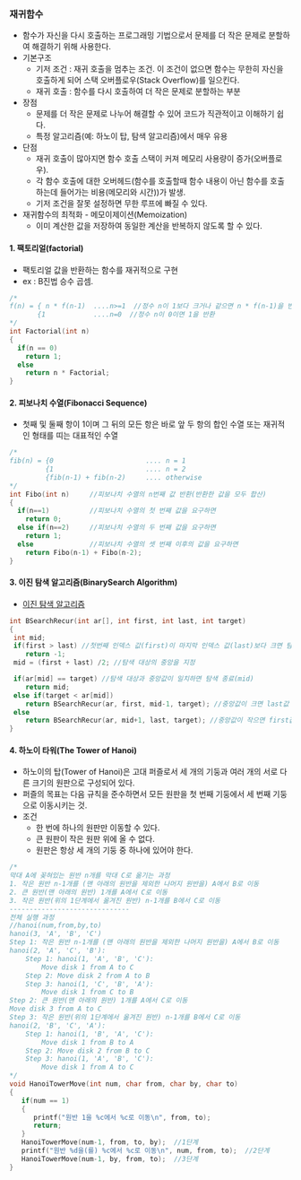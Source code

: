 ### 재귀함수
* 함수가 자신을 다시 호출하는 프로그래밍 기법으로서 문제를 더 작은 문제로 분할하여 해결하기 위해 사용한다.
* 기본구조
  * 기저 조건 : 재귀 호출을 멈추는 조건. 이 조건이 없으면 함수는 무한히 자신을 호출하게 되어 스택 오버플로우(Stack Overflow)를 일으킨다.
  * 재귀 호출 : 함수를 다시 호출하여 더 작은 문제로 분할하는 부분
* 장점
  * 문제를 더 작은 문제로 나누어 해결할 수 있어 코드가 직관적이고 이해하기 쉽다.
  * 특정 알고리즘(예: 하노이 탑, 탐색 알고리즘)에서 매우 유용
* 단점
  * 재귀 호출이 많아지면 함수 호출 스택이 커져 메모리 사용량이 증가(오버플로우).
  * 각 함수 호출에 대한 오버헤드(함수를 호출할때 함수 내용이 아닌 함수를 호출하는데 들어가는 비용(메모리와 시간))가 발생.
  * 기저 조건을 잘못 설정하면 무한 루프에 빠질 수 있다.
* 재귀함수의 최적화 - 메모이제이션(Memoization)
  * 이미 계산한 값을 저장하여 동일한 계산을 반복하지 않도록 할 수 있다.

#### 1. 팩토리얼(factorial)
* 팩토리얼 값을 반환하는 함수를 재귀적으로 구현
* ex : B진법 승수 곱셈.

```cpp
/*
f(n) = { n * f(n-1)  ....n>=1  //정수 n이 1보다 크거나 같으면 n * f(n-1)을 반환
       {1            ....n=0  //정수 n이 0이면 1을 반환
*/
int Factorial(int n)
{
  if(n == 0)
    return 1;
  else
    return n * Factorial;
}
```
 
#### 2. 피보나치 수열(Fibonacci Sequence)
* 첫째 및 둘째 항이 1이며 그 뒤의 모든 항은 바로 앞 두 항의 합인 수열 또는 재귀적인 형태를 띠는 대표적인 수열

```cpp
/*
fib(n) = {0                       .... n = 1
         {1                       .... n = 2
         {fib(n-1) + fib(n-2)     .... otherwise
*/
int Fibo(int n)     //피보나치 수열의 n번째 값 반환(반환한 값을 모두 합산)
{
  if(n==1)          //피보나치 수열의 첫 번째 값을 요구하면
    return 0;
  else if(n==2)     //피보나치 수열의 두 번째 값을 요구하면
    return 1;
  else              //피보나치 수열의 셋 번째 이후의 값을 요구하면
    return Fibo(n-1) + Fibo(n-2);
}
```

#### 3. 이진 탐색 알고리즘(BinarySearch Algorithm)
* [이진 탐색 알고리즘](https://github.com/YouAndMeToo3323/TIL/blob/main/%EC%9E%90%EB%A3%8C%EA%B5%AC%EC%A1%B0/learn/%EC%9E%90%EB%A3%8C%EA%B5%AC%EC%A1%B0%EC%99%80_%EC%95%8C%EA%B3%A0%EB%A6%AC%EC%A6%98.md#2-2-%EC%9D%B4%EC%A7%84-%ED%83%90%EC%83%89-%EC%95%8C%EA%B3%A0%EB%A6%AC%EC%A6%98binary-search-algorithm)
```cpp
int BSearchRecur(int ar[], int first, int last, int target)
{
 int mid;
 if(first > last) //첫번째 인덱스 값(first)이 마지막 인덱스 값(last)보다 크면 탐색 실패(-1)
    return -1;
 mid = (first + last) /2; //탐색 대상의 중앙을 지정

 if(ar[mid] == target) //탐색 대상과 중앙값이 일치하면 탐색 종료(mid)
    return mid;
 else if(target < ar[mid])
    return BSearchRecur(ar, first, mid-1, target); //중앙값이 크면 last값 수정
 else
    return BSearchRecur(ar, mid+1, last, target); //중앙값이 작으면 first값 수정
}
```

#### 4. 하노이 타워(The Tower of Hanoi)
* 하노이의 탑(Tower of Hanoi)은 고대 퍼즐로서 세 개의 기둥과 여러 개의 서로 다른 크기의 원판으로 구성되어 있다.
* 퍼즐의 목표는 다음 규칙을 준수하면서 모든 원판을 첫 번째 기둥에서 세 번째 기둥으로 이동시키는 것.
* 조건
  * 한 번에 하나의 원판만 이동할 수 있다.
  * 큰 원판이 작은 원판 위에 올 수 없다.
  * 원판은 항상 세 개의 기둥 중 하나에 있어야 한다.

```cpp
/*
막대 A에 꽂혀있는 원반 n개를 막대 C로 옮기는 과정
1. 작은 원반 n-1개를 (맨 아래의 원반을 제외한 나머지 원반을) A에서 B로 이동
2. 큰 원반(맨 아래의 원반) 1개를 A에서 C로 이동
3. 작은 원반(위의 1단계에서 옮겨진 원반) n-1개를 B에서 C로 이동
------------------------------
전체 실행 과정
//hanoi(num,from,by,to)
hanoi(3, 'A', 'B', 'C')
Step 1: 작은 원반 n-1개를 (맨 아래의 원반을 제외한 나머지 원반을) A에서 B로 이동
hanoi(2, 'A', 'C', 'B'):
    Step 1: hanoi(1, 'A', 'B', 'C'):
        Move disk 1 from A to C
    Step 2: Move disk 2 from A to B
    Step 3: hanoi(1, 'C', 'B', 'A'):
        Move disk 1 from C to B
Step 2: 큰 원반(맨 아래의 원반) 1개를 A에서 C로 이동
Move disk 3 from A to C
Step 3: 작은 원반(위의 1단계에서 옮겨진 원반) n-1개를 B에서 C로 이동
hanoi(2, 'B', 'C', 'A'):
    Step 1: hanoi(1, 'B', 'A', 'C'):
        Move disk 1 from B to A
    Step 2: Move disk 2 from B to C
    Step 3: hanoi(1, 'A', 'B', 'C'):
        Move disk 1 from A to C
*/
void HanoiTowerMove(int num, char from, char by, char to)
{
   if(num == 1)
   {
      printf("원반 1을 %c에서 %c로 이동\n", from, to);
      return;
   }
   HanoiTowerMove(num-1, from, to, by);  //1단계
   printf("원반 %d을(를) %c에서 %c로 이동\n", num, from, to);  //2단계
   HanoiTowerMove(num-1, by, from, to);  //3단계
}
```





